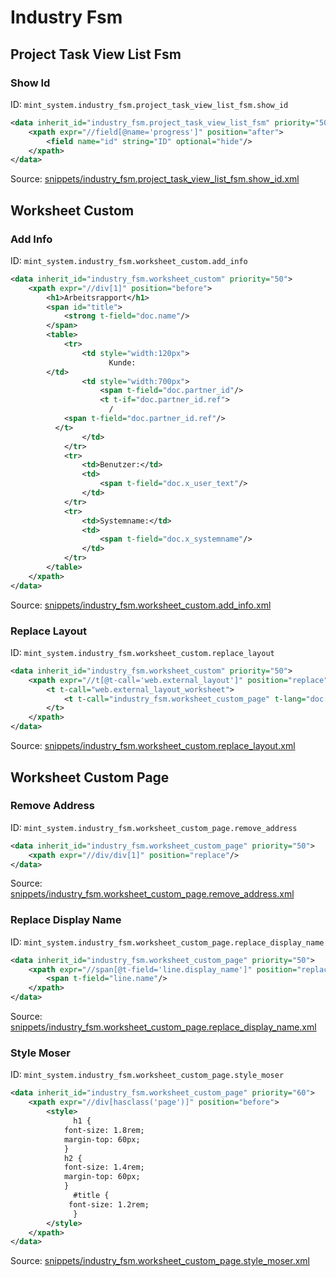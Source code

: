 # Industry Fsm
## Project Task View List Fsm  
### Show Id  
ID: `mint_system.industry_fsm.project_task_view_list_fsm.show_id`  
```xml
<data inherit_id="industry_fsm.project_task_view_list_fsm" priority="50">
    <xpath expr="//field[@name='progress']" position="after">
        <field name="id" string="ID" optional="hide"/>
    </xpath>
</data>

```
Source: [snippets/industry_fsm.project_task_view_list_fsm.show_id.xml](https://github.com/Mint-System/Odoo-Build/tree/main/snippets/industry_fsm.project_task_view_list_fsm.show_id.xml)

## Worksheet Custom  
### Add Info  
ID: `mint_system.industry_fsm.worksheet_custom.add_info`  
```xml
<data inherit_id="industry_fsm.worksheet_custom" priority="50">
    <xpath expr="//div[1]" position="before">
        <h1>Arbeitsrapport</h1>
        <span id="title">
            <strong t-field="doc.name"/>
        </span>
        <table>
            <tr>
                <td style="width:120px">
                      Kunde:
        </td>
                <td style="width:700px">
                    <span t-field="doc.partner_id"/>
                    <t t-if="doc.partner_id.ref">
                      /
            <span t-field="doc.partner_id.ref"/>
          </t>
                </td>
            </tr>
            <tr>
                <td>Benutzer:</td>
                <td>
                    <span t-field="doc.x_user_text"/>
                </td>
            </tr>
            <tr>
                <td>Systemname:</td>
                <td>
                    <span t-field="doc.x_systemname"/>
                </td>
            </tr>
        </table>
    </xpath>
</data>

```
Source: [snippets/industry_fsm.worksheet_custom.add_info.xml](https://github.com/Mint-System/Odoo-Build/tree/main/snippets/industry_fsm.worksheet_custom.add_info.xml)

### Replace Layout  
ID: `mint_system.industry_fsm.worksheet_custom.replace_layout`  
```xml
<data inherit_id="industry_fsm.worksheet_custom" priority="50">
    <xpath expr="//t[@t-call='web.external_layout']" position="replace">
        <t t-call="web.external_layout_worksheet">
            <t t-call="industry_fsm.worksheet_custom_page" t-lang="doc.partner_id.lang"/>
        </t>
    </xpath>
</data>

```
Source: [snippets/industry_fsm.worksheet_custom.replace_layout.xml](https://github.com/Mint-System/Odoo-Build/tree/main/snippets/industry_fsm.worksheet_custom.replace_layout.xml)

## Worksheet Custom Page  
### Remove Address  
ID: `mint_system.industry_fsm.worksheet_custom_page.remove_address`  
```xml
<data inherit_id="industry_fsm.worksheet_custom_page" priority="50">
    <xpath expr="//div/div[1]" position="replace"/>
</data>

```
Source: [snippets/industry_fsm.worksheet_custom_page.remove_address.xml](https://github.com/Mint-System/Odoo-Build/tree/main/snippets/industry_fsm.worksheet_custom_page.remove_address.xml)

### Replace Display Name  
ID: `mint_system.industry_fsm.worksheet_custom_page.replace_display_name`  
```xml
<data inherit_id="industry_fsm.worksheet_custom_page" priority="50">
    <xpath expr="//span[@t-field='line.display_name']" position="replace">
        <span t-field="line.name"/>
    </xpath>
</data>

```
Source: [snippets/industry_fsm.worksheet_custom_page.replace_display_name.xml](https://github.com/Mint-System/Odoo-Build/tree/main/snippets/industry_fsm.worksheet_custom_page.replace_display_name.xml)

### Style Moser  
ID: `mint_system.industry_fsm.worksheet_custom_page.style_moser`  
```xml
<data inherit_id="industry_fsm.worksheet_custom_page" priority="60">
    <xpath expr="//div[hasclass('page')]" position="before">
        <style>
              h1 {
            font-size: 1.8rem;
            margin-top: 60px;
            }
            h2 {
            font-size: 1.4rem;
            margin-top: 60px;
            }   
              #title {
             font-size: 1.2rem;
              }
        </style>
    </xpath>
</data>

```
Source: [snippets/industry_fsm.worksheet_custom_page.style_moser.xml](https://github.com/Mint-System/Odoo-Build/tree/main/snippets/industry_fsm.worksheet_custom_page.style_moser.xml)

